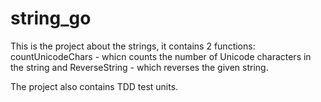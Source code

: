 # string_go
This is the project about the strings, it contains 2 functions: countUnicodeChars - whicn counts the number of Unicode characters in the string and ReverseString - which reverses the given string.

The project also contains TDD test units.